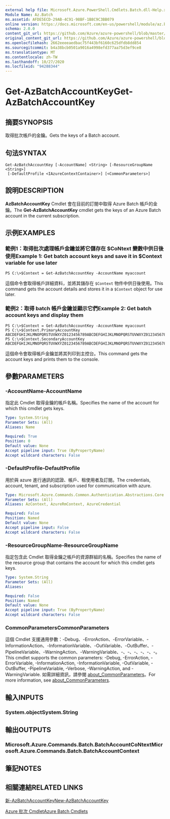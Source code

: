 ```yaml
---
external help file: Microsoft.Azure.PowerShell.Cmdlets.Batch.dll-Help.xml
Module Name: Az.Batch
ms.assetid: AFDE5ECD-29AB-4C91-98BF-1B8C9C3BB079
online version: https://docs.microsoft.com/en-us/powershell/module/az.batch/get-azbatchaccountkey
schema: 2.0.0
content_git_url: https://github.com/Azure/azure-powershell/blob/master/src/Batch/Batch/help/Get-AzBatchAccountKey.md
original_content_git_url: https://github.com/Azure/azure-powershell/blob/master/src/Batch/Batch/help/Get-AzBatchAccountKey.md
ms.openlocfilehash: 2662eeeeaedbac75f443bf6160c625dfdb8dd854
ms.sourcegitcommit: b4a38bcb0501a9016a4998efd377aa75d3ef9ce8
ms.translationtype: MT
ms.contentlocale: zh-TW
ms.lasthandoff: 10/27/2020
ms.locfileid: "94288344"
---
```

# <span data-ttu-id="ae762-101">Get-AzBatchAccountKey</span><span class="sxs-lookup"><span data-stu-id="ae762-101">Get-AzBatchAccountKey</span></span>

## <span data-ttu-id="ae762-102">摘要</span><span class="sxs-lookup"><span data-stu-id="ae762-102">SYNOPSIS</span></span>
<span data-ttu-id="ae762-103">取得批次帳戶的金鑰。</span><span class="sxs-lookup"><span data-stu-id="ae762-103">Gets the keys of a Batch account.</span></span>

## <span data-ttu-id="ae762-104">句法</span><span class="sxs-lookup"><span data-stu-id="ae762-104">SYNTAX</span></span>

```
Get-AzBatchAccountKey [-AccountName] <String> [-ResourceGroupName <String>]
 [-DefaultProfile <IAzureContextContainer>] [<CommonParameters>]
```

## <span data-ttu-id="ae762-105">說明</span><span class="sxs-lookup"><span data-stu-id="ae762-105">DESCRIPTION</span></span>
<span data-ttu-id="ae762-106">**AzBatchAccountKey** Cmdlet 會在目前的訂閱中取得 Azure Batch 帳戶的金鑰。</span><span class="sxs-lookup"><span data-stu-id="ae762-106">The **Get-AzBatchAccountKey** cmdlet gets the keys of an Azure Batch account in the current subscription.</span></span>

## <span data-ttu-id="ae762-107">示例</span><span class="sxs-lookup"><span data-stu-id="ae762-107">EXAMPLES</span></span>

### <span data-ttu-id="ae762-108">範例1：取得批次處理帳戶金鑰並將它儲存在 $CoNtext 變數中供日後使用</span><span class="sxs-lookup"><span data-stu-id="ae762-108">Example 1: Get batch account keys and save it in $Context variable for use later</span></span>
```
PS C:\>$Context = Get-AzBatchAccountKey -AccountName myaccount
```

<span data-ttu-id="ae762-109">這個命令會取得帳戶詳細資料，並將其儲存在 `$Context` 物件中供日後使用。</span><span class="sxs-lookup"><span data-stu-id="ae762-109">This command gets the account details and stores it in a `$Context` object for use later.</span></span>

### <span data-ttu-id="ae762-110">範例2：取得 batch 帳戶金鑰並顯示它們</span><span class="sxs-lookup"><span data-stu-id="ae762-110">Example 2: Get batch account keys and display them</span></span>
```
PS C:\>$Context = Get-AzBatchAccountKey -AccountName myaccount
PS C:\>$Context.PrimaryAccountKey
ABCDEFGHIJKLMNOPQRSTUVWXYZ0123456789ABCDEFGHIJKLMNOPQRSTUVWXYZ0123456789ABCDEFGHIJKLMN==
PS C:\>$Context.SecondaryAccountKey
ABCDEFGHIJKLMNOPQRSTUVWXYZ0123456789ABCDEFGHIJKLMNOPQRSTUVWXYZ0123456789ABCDEFGHIJKLMN==
```

<span data-ttu-id="ae762-111">這個命令會取得帳戶金鑰並將其列印到主控台。</span><span class="sxs-lookup"><span data-stu-id="ae762-111">This command gets the account keys and prints them to the console.</span></span>

## <span data-ttu-id="ae762-112">參數</span><span class="sxs-lookup"><span data-stu-id="ae762-112">PARAMETERS</span></span>

### <span data-ttu-id="ae762-113">-AccountName</span><span class="sxs-lookup"><span data-stu-id="ae762-113">-AccountName</span></span>
<span data-ttu-id="ae762-114">指定此 Cmdlet 取得金鑰的帳戶名稱。</span><span class="sxs-lookup"><span data-stu-id="ae762-114">Specifies the name of the account for which this cmdlet gets keys.</span></span>

```yaml
Type: System.String
Parameter Sets: (All)
Aliases: Name

Required: True
Position: 0
Default value: None
Accept pipeline input: True (ByPropertyName)
Accept wildcard characters: False
```

### <span data-ttu-id="ae762-115">-DefaultProfile</span><span class="sxs-lookup"><span data-stu-id="ae762-115">-DefaultProfile</span></span>
<span data-ttu-id="ae762-116">用於與 azure 進行通訊的認證、帳戶、租使用者及訂閱。</span><span class="sxs-lookup"><span data-stu-id="ae762-116">The credentials, account, tenant, and subscription used for communication with azure.</span></span>

```yaml
Type: Microsoft.Azure.Commands.Common.Authentication.Abstractions.Core.IAzureContextContainer
Parameter Sets: (All)
Aliases: AzContext, AzureRmContext, AzureCredential

Required: False
Position: Named
Default value: None
Accept pipeline input: False
Accept wildcard characters: False
```

### <span data-ttu-id="ae762-117">-ResourceGroupName</span><span class="sxs-lookup"><span data-stu-id="ae762-117">-ResourceGroupName</span></span>
<span data-ttu-id="ae762-118">指定包含此 Cmdlet 取得金鑰之帳戶的資源群組的名稱。</span><span class="sxs-lookup"><span data-stu-id="ae762-118">Specifies the name of the resource group that contains the account for which this cmdlet gets keys.</span></span>

```yaml
Type: System.String
Parameter Sets: (All)
Aliases:

Required: False
Position: Named
Default value: None
Accept pipeline input: True (ByPropertyName)
Accept wildcard characters: False
```

### <span data-ttu-id="ae762-119">CommonParameters</span><span class="sxs-lookup"><span data-stu-id="ae762-119">CommonParameters</span></span>
<span data-ttu-id="ae762-120">這個 Cmdlet 支援通用參數：-Debug、-ErrorAction、-ErrorVariable、-InformationAction、-InformationVariable、-OutVariable、-OutBuffer、-PipelineVariable、-WarningAction、-WarningVariable、-、-、-、-、-、-。</span><span class="sxs-lookup"><span data-stu-id="ae762-120">This cmdlet supports the common parameters: -Debug, -ErrorAction, -ErrorVariable, -InformationAction, -InformationVariable, -OutVariable, -OutBuffer, -PipelineVariable, -Verbose, -WarningAction, and -WarningVariable.</span></span> <span data-ttu-id="ae762-121">如需詳細資訊，請參閱 [about_CommonParameters](http://go.microsoft.com/fwlink/?LinkID=113216)。</span><span class="sxs-lookup"><span data-stu-id="ae762-121">For more information, see [about_CommonParameters](http://go.microsoft.com/fwlink/?LinkID=113216).</span></span>

## <span data-ttu-id="ae762-122">輸入</span><span class="sxs-lookup"><span data-stu-id="ae762-122">INPUTS</span></span>

### <span data-ttu-id="ae762-123">System.object</span><span class="sxs-lookup"><span data-stu-id="ae762-123">System.String</span></span>

## <span data-ttu-id="ae762-124">輸出</span><span class="sxs-lookup"><span data-stu-id="ae762-124">OUTPUTS</span></span>

### <span data-ttu-id="ae762-125">Microsoft.Azure.Commands.Batch.BatchAccountCoNtext</span><span class="sxs-lookup"><span data-stu-id="ae762-125">Microsoft.Azure.Commands.Batch.BatchAccountContext</span></span>

## <span data-ttu-id="ae762-126">筆記</span><span class="sxs-lookup"><span data-stu-id="ae762-126">NOTES</span></span>

## <span data-ttu-id="ae762-127">相關連結</span><span class="sxs-lookup"><span data-stu-id="ae762-127">RELATED LINKS</span></span>

[<span data-ttu-id="ae762-128">新-AzBatchAccountKey</span><span class="sxs-lookup"><span data-stu-id="ae762-128">New-AzBatchAccountKey</span></span>](./New-AzBatchAccountKey.md)

[<span data-ttu-id="ae762-129">Azure 批次 Cmdlet</span><span class="sxs-lookup"><span data-stu-id="ae762-129">Azure Batch Cmdlets</span></span>](/powershell/module/Az.Batch/)
